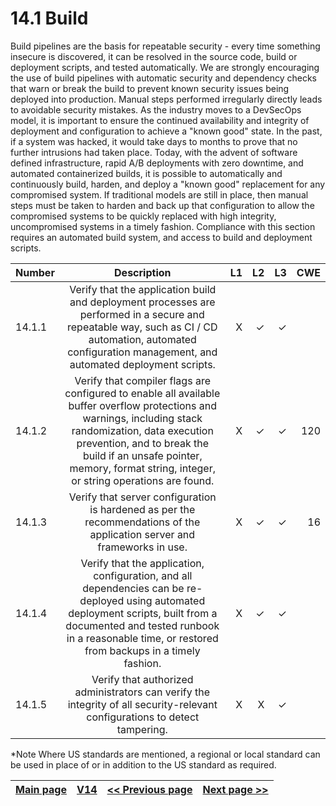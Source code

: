 # 14.1 Build

Build pipelines are the basis for repeatable security - every time something insecure is discovered, it can be resolved in the source code, build or deployment scripts, and tested automatically. We are strongly encouraging the use of build pipelines with automatic security and dependency checks that warn or break the build to prevent known security issues being deployed into production. Manual steps performed irregularly directly leads to avoidable security mistakes.
As the industry moves to a DevSecOps model, it is important to ensure the continued availability and integrity of deployment and configuration to achieve a "known good" state. In the past, if a system was hacked, it would take days to months to prove that no further intrusions had taken place. Today, with the advent of software defined infrastructure, rapid A/B deployments with zero downtime, and automated containerized builds, it is possible to automatically and continuously build, harden, and deploy a "known good" replacement for any compromised system.
If traditional models are still in place, then manual steps must be taken to harden and back up that configuration to allow the compromised systems to be quickly replaced with high integrity, uncompromised systems in a timely fashion.
Compliance with this section requires an automated build system, and access to build and deployment scripts.

| Number       | Description     | L1    		| L2         | L3 		   | CWE		|
| :------------- | :----------: | -----------: | -----------:|-----------:| -----------:|
| 14.1.1 | Verify that the application build and deployment processes are performed in a secure and repeatable way, such as CI / CD automation, automated configuration management, and automated deployment scripts.| X   | ✓   | ✓   |   |
| 14.1.2 | Verify that compiler flags are configured to enable all available buffer overflow protections and warnings, including stack randomization, data execution prevention, and to break the build if an unsafe pointer, memory, format string, integer, or string operations are found.| X   | ✓   | ✓   | 120 |
| 14.1.3 | Verify that server configuration is hardened as per the recommendations of the application server and frameworks in use.| X   | ✓   | ✓   | 16
| 14.1.4 | Verify that the application, configuration, and all dependencies can be re-deployed using automated deployment scripts, built from a documented and tested runbook in a reasonable time, or restored from backups in a timely fashion.| X   | ✓   | ✓   |
| 14.1.5 | Verify that authorized administrators can verify the integrity of all security-relevant configurations to detect tampering.| X   | X   | ✓   |

*Note
Where US standards are mentioned, a regional or local standard can be used in place of or in addition to the US standard as required.

[Main page](../README.md) | [V14](README.md) | [<< Previous page](README.md) |  [Next page >>](v14.2_Dependency.md)
| --- | --- | --- | --- |
